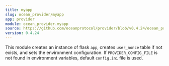 ```yaml
---
title: myapp
slug: ocean_provider/myapp
app: provider
module: ocean_provider.myapp
source: https://github.com/oceanprotocol/provider/blob/v0.4.24/ocean_provider/myapp.py
version: 0.4.24
---
```

This module creates an instance of flask `app`, creates `user_nonce` table if not exists, and sets the environment configuration.
If `PROVIDER_CONFIG_FILE` is not found in environment variables, default `config.ini` file is used.

